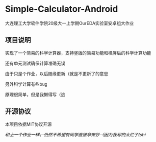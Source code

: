 # Simple-Calculator-Android
大连理工大学软件学院20级大一上学期OurEDA实验室安卓组大作业
## 项目说明
实现了一个简易的科学计算器，支持竖版的简易功能和横屏后的科学计算功能

还有单元测试确保计算准确无误

由于只是个作业，以后随缘更新（就是不更新了的意思

另外科学计算有些bug

原理很简单，但是我懒得写（逃
## 开源协议
本项目依据MIT协议开源

~~*和上一个作业一样，仍然不希望有同学直接拿来抄（因为我写的太烂了(shi*~~

